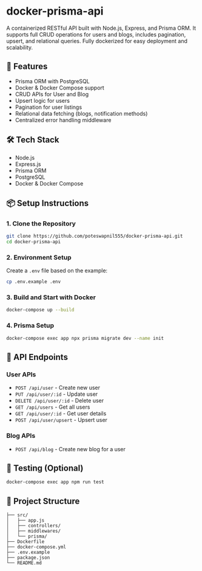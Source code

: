 # docker-prisma-api

A containerized RESTful API built with Node.js, Express, and Prisma ORM. It supports full CRUD operations for users and blogs, includes pagination, upsert, and relational queries. Fully dockerized for easy deployment and scalability.

## 🚀 Features

* Prisma ORM with PostgreSQL
* Docker & Docker Compose support
* CRUD APIs for User and Blog
* Upsert logic for users
* Pagination for user listings
* Relational data fetching (blogs, notification methods)
* Centralized error handling middleware

## 🛠️ Tech Stack

* Node.js
* Express.js
* Prisma ORM
* PostgreSQL
* Docker & Docker Compose

## 📦 Setup Instructions

### 1. Clone the Repository

```bash
git clone https://github.com/poteswapnil555/docker-prisma-api.git
cd docker-prisma-api
```

### 2. Environment Setup

Create a `.env` file based on the example:

```bash
cp .env.example .env
```

### 3. Build and Start with Docker

```bash
docker-compose up --build
```

### 4. Prisma Setup

```bash
docker-compose exec app npx prisma migrate dev --name init
```

## 📌 API Endpoints

### User APIs

* `POST /api/user` - Create new user
* `PUT /api/user/:id` - Update user
* `DELETE /api/user/:id` - Delete user
* `GET /api/users` - Get all users
* `GET /api/user/:id` - Get user details
* `POST /api/user/upsert` - Upsert user

### Blog APIs

* `POST /api/blog` - Create new blog for a user

## 🧪 Testing (Optional)

```bash
docker-compose exec app npm run test
```

## 📁 Project Structure

```
├── src/
│   ├── app.js
│   ├── controllers/
│   ├── middlewares/
│   └── prisma/
├── Dockerfile
├── docker-compose.yml
├── .env.example
├── package.json
└── README.md
```

